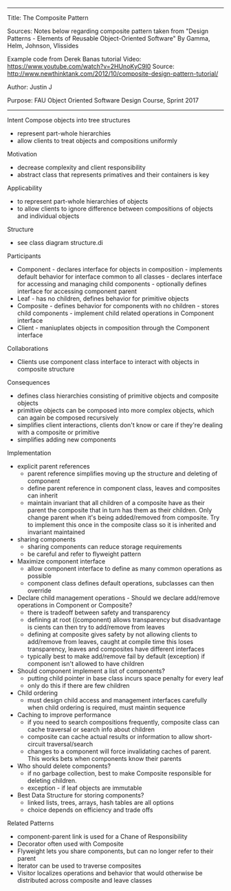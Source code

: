 ----------------------------------------------------------------------------------------------------------------
Title: The Composite Pattern

Sources:
Notes below regarding composite pattern taken from "Design Patterns - Elements of Reusable Object-Oriented Software"
By Gamma, Helm, Johnson, Vlissides

Example code from Derek Banas tutorial
Video: https://www.youtube.com/watch?v=2HUnoKyC9l0
Source: http://www.newthinktank.com/2012/10/composite-design-pattern-tutorial/

Author: Justin J

Purpose: FAU Object Oriented Software Design Course, Sprint 2017

----------------------------------------------------------------------------------------------------------------

Intent
Compose objects into tree structures 
- represent part-whole hierarchies
- allow clients to treat objects and compositions uniformly

Motivation
- decrease complexity and client responsibility
- abstract class that represents primatives and their containers is key

Applicability
- to represent part-whole hierarchies of objects
- to allow clients to ignore difference between compositions of objects and individual objects

Structure
- see class diagram structure.di

Participants
- Component	- declares interface for objects in composition
           	- implements default behavior for interface common to all classes
            - declares interface for accessing and managing child components
            - optionally defines interface for accessing component parent
- Leaf      - has no children, defines behavior for primitive objects
- Composite - defines behavior for components with no children
          	- stores child components
          	- implement child related operations in Component interface
- Client	- maniuplates objects in composition through the Component interface

Collaborations
- Clients use component class interface to interact with objects in composite structure

Consequences
- defines class hierarchies consisting of primitive objects and composite objects
- primitive objects can be composed into more complex objects, which can again be composed recursively
- simplifies client interactions, clients don't know or care if they're dealing with a composite or primitive
- simplifies adding new components

Implementation
- explicit parent references
	- parent reference simplifies moving up the structure and deleting of component
	- define parent reference in component class, leaves and composites can inherit
	- maintain invariant that all children of a composite have as their parent the composite that in turn has
	  them as their children. Only change parent when it's being added/removed from composite. Try to implement
	  this once in the composite class so it is inherited and invariant maintained
- sharing components
	- sharing components can reduce storage requirements
	- be careful and refer to flyweight pattern 
- Maximize component interface
	- allow component interface to define as many common operations as possible
	- component class defines default operations, subclasses can then override
- Declare child management operations - Should we declare add/remove operations in Component or Composite?
	- there is tradeoff between safety and transparency
	- defining at root ((component) allows transparency but disadvantage is cients can then try to add/remove from leaves
	- defining at composite gives safety by not allowing clients to add/remove from leaves, caught at compile time
	  this loses transparency, leaves and composites have different interfaces 
	- typically best to make add/remove fail by default (exception) if component isn't allowed to have children
- Should component implement a list of components?
 	- putting child pointer in base class incurs space penalty for every leaf
 	- only do this if there are few children
 - Child ordering
 	- must design child access and management interfaces carefully when child ordering is required, must maintin sequence
 - Caching to improve performance
 	- if you need to search compositions frequently, composite class can cache traversal or search info about children
 	- composite can cache actual results or information to allow short-circuit traversal/search
 	- changes to a component will force invalidating caches of parent. This works bets when components know their parents
 - Who should delete components?
 	- if no garbage collection, best to make Composite responsible for deleting children.
 	- exception - if leaf objects are immutable
 - Best Data Structure for storing components?
 	- linked lists, trees, arrays, hash tables are all options
 	- choice depends on efficiency and trade offs
 
 Related Patterns
 - component-parent link is used for a Chane of Responsibility
 - Decorator often used with Composite
 - Flyweight lets you share components, but can no longer refer to their parent
 - Iterator can be used to traverse composites
 - Visitor localizes operations and behavior that would otherwise be distributed across composite and leave classes
 

          	